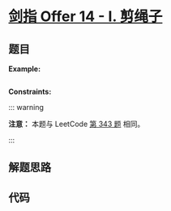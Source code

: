 # [剑指 Offer 14 - I. 剪绳子](https://leetcode.cn/problems/jian-sheng-zi-lcof/)

## 题目

**Example:**

```

```

**Constraints:**

::: warning

**注意：** 本题与 LeetCode [第 343 题](./0343.md) 相同。

:::

## 解题思路

## 代码

```javascript

```

